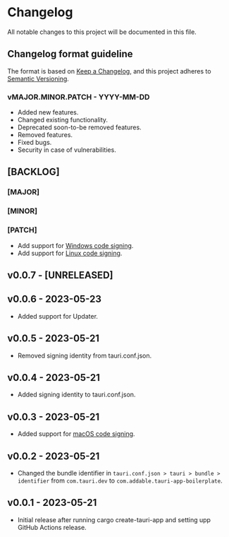 # Changelog
All notable changes to this project will be documented in this file.

## Changelog format guideline
The format is based on [Keep a Changelog](https://keepachangelog.com/en/1.0.0/),
and this project adheres to [Semantic Versioning](https://semver.org/spec/v2.0.0.html).

### vMAJOR.MINOR.PATCH - YYYY-MM-DD

- Added new features.
- Changed existing functionality.
- Deprecated soon-to-be removed features.
- Removed features.
- Fixed bugs.
- Security in case of vulnerabilities.

## [BACKLOG]

### [MAJOR]

### [MINOR]

### [PATCH]
- Add support for [Windows code signing](https://tauri.app/v1/guides/distribution/sign-windows).
- Add support for [Linux code signing](https://tauri.app/v1/guides/distribution/sign-linux).

## v0.0.7 - [UNRELEASED]

## v0.0.6 - 2023-05-23
- Added support for Updater.

## v0.0.5 - 2023-05-21
- Removed signing identity from tauri.conf.json.

## v0.0.4 - 2023-05-21
- Added signing identity to tauri.conf.json.

## v0.0.3 - 2023-05-21
- Added support for [macOS code signing](https://tauri.app/v1/guides/distribution/sign-macos).

## v0.0.2 - 2023-05-21
- Changed the bundle identifier in `tauri.conf.json > tauri > bundle > identifier` from `com.tauri.dev` to `com.addable.tauri-app-boilerplate`.

## v0.0.1 - 2023-05-21
- Initial release after running cargo create-tauri-app and setting upp GitHub Actions release.